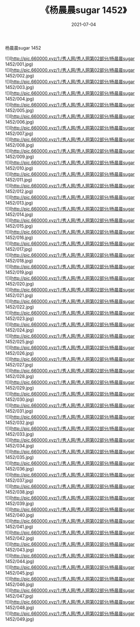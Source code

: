 ﻿---
layout: post
title:  《杨晨晨sugar 1452》
date:   2021-07-04
img: http://pic.660000.xyz/1:/秀人网/秀人网第02部分/杨晨晨sugar 1452/000.jpg
categories: [美女, 清纯, 唯美]
---

杨晨晨sugar 1452

  ![](http://pic.660000.xyz/1:/秀人网/秀人网第02部分/杨晨晨sugar 1452/001.jpg) <br> ![](http://pic.660000.xyz/1:/秀人网/秀人网第02部分/杨晨晨sugar 1452/002.jpg) <br> ![](http://pic.660000.xyz/1:/秀人网/秀人网第02部分/杨晨晨sugar 1452/003.jpg) <br> ![](http://pic.660000.xyz/1:/秀人网/秀人网第02部分/杨晨晨sugar 1452/004.jpg) <br> ![](http://pic.660000.xyz/1:/秀人网/秀人网第02部分/杨晨晨sugar 1452/005.jpg) <br> ![](http://pic.660000.xyz/1:/秀人网/秀人网第02部分/杨晨晨sugar 1452/006.jpg) <br> ![](http://pic.660000.xyz/1:/秀人网/秀人网第02部分/杨晨晨sugar 1452/007.jpg) <br> ![](http://pic.660000.xyz/1:/秀人网/秀人网第02部分/杨晨晨sugar 1452/008.jpg) <br> ![](http://pic.660000.xyz/1:/秀人网/秀人网第02部分/杨晨晨sugar 1452/009.jpg) <br> ![](http://pic.660000.xyz/1:/秀人网/秀人网第02部分/杨晨晨sugar 1452/010.jpg) <br> ![](http://pic.660000.xyz/1:/秀人网/秀人网第02部分/杨晨晨sugar 1452/011.jpg) <br> ![](http://pic.660000.xyz/1:/秀人网/秀人网第02部分/杨晨晨sugar 1452/012.jpg) <br> ![](http://pic.660000.xyz/1:/秀人网/秀人网第02部分/杨晨晨sugar 1452/013.jpg) <br> ![](http://pic.660000.xyz/1:/秀人网/秀人网第02部分/杨晨晨sugar 1452/014.jpg) <br> ![](http://pic.660000.xyz/1:/秀人网/秀人网第02部分/杨晨晨sugar 1452/015.jpg) <br> ![](http://pic.660000.xyz/1:/秀人网/秀人网第02部分/杨晨晨sugar 1452/016.jpg) <br> ![](http://pic.660000.xyz/1:/秀人网/秀人网第02部分/杨晨晨sugar 1452/017.jpg) <br> ![](http://pic.660000.xyz/1:/秀人网/秀人网第02部分/杨晨晨sugar 1452/018.jpg) <br> ![](http://pic.660000.xyz/1:/秀人网/秀人网第02部分/杨晨晨sugar 1452/019.jpg) <br> ![](http://pic.660000.xyz/1:/秀人网/秀人网第02部分/杨晨晨sugar 1452/020.jpg) <br> ![](http://pic.660000.xyz/1:/秀人网/秀人网第02部分/杨晨晨sugar 1452/021.jpg) <br> ![](http://pic.660000.xyz/1:/秀人网/秀人网第02部分/杨晨晨sugar 1452/022.jpg) <br> ![](http://pic.660000.xyz/1:/秀人网/秀人网第02部分/杨晨晨sugar 1452/023.jpg) <br> ![](http://pic.660000.xyz/1:/秀人网/秀人网第02部分/杨晨晨sugar 1452/024.jpg) <br> ![](http://pic.660000.xyz/1:/秀人网/秀人网第02部分/杨晨晨sugar 1452/025.jpg) <br> ![](http://pic.660000.xyz/1:/秀人网/秀人网第02部分/杨晨晨sugar 1452/026.jpg) <br> ![](http://pic.660000.xyz/1:/秀人网/秀人网第02部分/杨晨晨sugar 1452/027.jpg) <br> ![](http://pic.660000.xyz/1:/秀人网/秀人网第02部分/杨晨晨sugar 1452/028.jpg) <br> ![](http://pic.660000.xyz/1:/秀人网/秀人网第02部分/杨晨晨sugar 1452/029.jpg) <br> ![](http://pic.660000.xyz/1:/秀人网/秀人网第02部分/杨晨晨sugar 1452/030.jpg) <br> ![](http://pic.660000.xyz/1:/秀人网/秀人网第02部分/杨晨晨sugar 1452/031.jpg) <br> ![](http://pic.660000.xyz/1:/秀人网/秀人网第02部分/杨晨晨sugar 1452/032.jpg) <br> ![](http://pic.660000.xyz/1:/秀人网/秀人网第02部分/杨晨晨sugar 1452/033.jpg) <br> ![](http://pic.660000.xyz/1:/秀人网/秀人网第02部分/杨晨晨sugar 1452/034.jpg) <br> ![](http://pic.660000.xyz/1:/秀人网/秀人网第02部分/杨晨晨sugar 1452/035.jpg) <br> ![](http://pic.660000.xyz/1:/秀人网/秀人网第02部分/杨晨晨sugar 1452/036.jpg) <br> ![](http://pic.660000.xyz/1:/秀人网/秀人网第02部分/杨晨晨sugar 1452/037.jpg) <br> ![](http://pic.660000.xyz/1:/秀人网/秀人网第02部分/杨晨晨sugar 1452/038.jpg) <br> ![](http://pic.660000.xyz/1:/秀人网/秀人网第02部分/杨晨晨sugar 1452/039.jpg) <br> ![](http://pic.660000.xyz/1:/秀人网/秀人网第02部分/杨晨晨sugar 1452/040.jpg) <br> ![](http://pic.660000.xyz/1:/秀人网/秀人网第02部分/杨晨晨sugar 1452/041.jpg) <br> ![](http://pic.660000.xyz/1:/秀人网/秀人网第02部分/杨晨晨sugar 1452/042.jpg) <br> ![](http://pic.660000.xyz/1:/秀人网/秀人网第02部分/杨晨晨sugar 1452/043.jpg) <br> ![](http://pic.660000.xyz/1:/秀人网/秀人网第02部分/杨晨晨sugar 1452/044.jpg) <br> ![](http://pic.660000.xyz/1:/秀人网/秀人网第02部分/杨晨晨sugar 1452/045.jpg) <br> ![](http://pic.660000.xyz/1:/秀人网/秀人网第02部分/杨晨晨sugar 1452/046.jpg) <br> ![](http://pic.660000.xyz/1:/秀人网/秀人网第02部分/杨晨晨sugar 1452/047.jpg) <br> ![](http://pic.660000.xyz/1:/秀人网/秀人网第02部分/杨晨晨sugar 1452/048.jpg) <br> ![](http://pic.660000.xyz/1:/秀人网/秀人网第02部分/杨晨晨sugar 1452/049.jpg) <br>